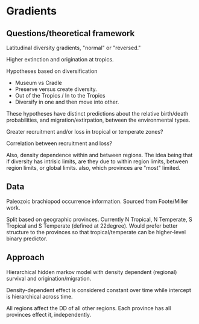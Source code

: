 Gradients
=========

Questions/theoretical framework
-------------------------------

Latitudinal diversity gradients, "normal" or "reversed."

Higher extinction and origination at tropics.

Hypotheses based on diversification

-  Museum vs Cradle
  -  Preserve versus create diversity.
-  Out of the Tropics / In to the Tropics
  - Diversify in one and then move into other.

These hypotheses have distinct predictions about the relative birth/death
probabilities, and migration/extirpation, between the environmental
types.

Greater recruitment and/or loss in tropical or temperate zones?

Correlation between recruitment and loss?

Also, density dependence within and between regions. The idea being that if
diversity has intrisic limits, are they due to within region limits, between
region limits, or global limits. also, which provinces are "most" limited.


Data
----

Paleozoic brachiopod occurrence information. Sourced from Foote/Miller work.

Split based on geographic provinces. Currently N Tropical, N Temperate,
S Tropical and S Temperate (defined at 22degree). Would prefer better structure
to the provinces so that tropical/temperate can be higher-level binary
predictor. 


Approach
--------

Hierarchical hidden markov model with density dependent (regional) survival and
origination/migration.

Density-dependent effect is considered constant over time while intercept is
hierarchical across time.

All regions affect the DD of all other regions. Each province has all provinces
effect it, independently.
